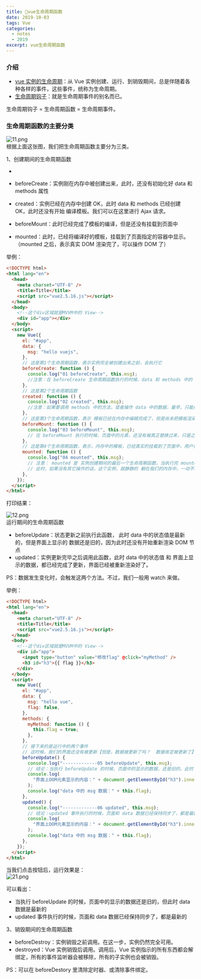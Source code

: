 ```yaml
---
title: 🍢vue生命周期函数
date: 2019-10-03
tags: Vue
categories:
  - notes
  - 2019
excerpt: vue生命周期函数
---
```


<a name="SxiuF"></a>

### 介绍

- [vue 实例的生命周期](https://cn.vuejs.org/v2/guide/instance.html#%E5%AE%9E%E4%BE%8B%E7%94%9F%E5%91%BD%E5%91%A8%E6%9C%9F)：从 Vue 实例创建、运行、到销毁期间，总是伴随着各种各样的事件，这些事件，统称为生命周期。
- [生命周期钩子](https://cn.vuejs.org/v2/api/#%E9%80%89%E9%A1%B9-%E7%94%9F%E5%91%BD%E5%91%A8%E6%9C%9F%E9%92%A9%E5%AD%90)：就是生命周期事件的别名而已。

生命周期钩子 = 生命周期函数 = 生命周期事件。
<a name="LcUJo"></a>

###

<a name="YXLHG"></a>

### 生命周期函数的主要分类

![11.png](https://cdn.nlark.com/yuque/0/2019/png/514813/1570632122260-a8d940b1-0352-4fa9-8450-2bafb371fa40.png#align=left&display=inline&height=270&name=11.png&originHeight=270&originWidth=396&size=11454&status=done&width=396)<br />根据上面这张图，我们把生命周期函数主要分为三类。

1、创建期间的生命周期函数

-

- beforeCreate：实例刚在内存中被创建出来，此时，还没有初始化好 data 和 methods 属性
- created：实例已经在内存中创建 OK，此时 data 和 methods 已经创建 OK，此时还没有开始 编译模板。我们可以在这里进行 Ajax 请求。
- beforeMount：此时已经完成了模板的编译，但是还没有挂载到页面中
- mounted：此时，已经将编译好的模板，挂载到了页面指定的容器中显示。（mounted 之后，表示真实 DOM 渲染完了，可以操作 DOM 了）

举例：

```html
<!DOCTYPE html>
<html lang="en">
  <head>
    <meta charset="UTF-8" />
    <title>Title</title>
    <script src="vue2.5.16.js"></script>
  </head>
  <body>
    <!--这个div区域就是MVVM中的 View-->
    <div id="app"></div>
  </body>
  <script>
    new Vue({
      el: "#app",
      data: {
        msg: "hello vuejs",
      },
      // 这是第1个生命周期函数，表示实例完全被创建出来之前，会执行它
      beforeCreate: function () {
        console.log("01 beforeCreate", this.msg);
        //注意：在 beforeCreate 生命周期函数执行的时候，data 和 methods 中的 数据都还没有没初始化
      },
      // 这是第2个生命周期函数
      created: function () {
        console.log("02 created", this.msg);
        //注意：如果要调用 methods 中的方法，或者操作 data 中的数据，最早，只能在 created 中操作
      },
      // 这是第3个生命周期函数，表示 模板已经在内存中编辑完成了，但是尚未把模板渲染到页面中
      beforeMount: function () {
        console.log("03 beforeMount", this.msg);
        // 在 beforeMount 执行的时候，页面中的元素，还没有被真正替换过来，只是之前写的一些模板字符串
      },
      // 这是第4个生命周期函数，表示，内存中的模板，已经真实的挂载到了页面中，用户已经可以看到渲染好的页面了
      mounted: function () {
        console.log("04 mounted", this.msg);
        // 注意： mounted 是 实例创建期间的最后一个生命周期函数，当执行完 mounted 就表示，实例已经被完全创建好了
        // 此时，如果没有其它操作的话，这个实例，就静静的 躺在我们的内存中，一动不动
      },
    });
  </script>
</html>
```

打印结果：

![12.png](https://cdn.nlark.com/yuque/0/2019/png/514813/1570632142507-6985fc72-68cc-4efa-aa50-97ccf8cd5988.png#align=left&display=inline&height=254&name=12.png&originHeight=254&originWidth=854&size=23772&status=done&width=854)<br />运行期间的生命周期函数

- beforeUpdate：状态更新之前执行此函数， 此时 data 中的状态值是最新的，但是界面上显示的 数据还是旧的，因为此时还没有开始重新渲染 DOM 节点
- updated：实例更新完毕之后调用此函数，此时 data 中的状态值 和 界面上显示的数据，都已经完成了更新，界面已经被重新渲染好了。

PS：数据发生变化时，会触发这两个方法。不过，我们一般用 watch 来做。

举例：

```html
<!DOCTYPE html>
<html lang="en">
  <head>
    <meta charset="UTF-8" />
    <title>Title</title>
    <script src="vue2.5.16.js"></script>
  </head>
  <body>
    <!--这个div区域就是MVVM中的 View-->
    <div id="app">
      <input type="button" value="修改flag" @click="myMethod" />
      <h3 id="h3">{{ flag }}</h3>
    </div>
  </body>
  <script>
    new Vue({
      el: "#app",
      data: {
        msg: "hello vue",
        flag: false,
      },
      methods: {
        myMethod: function () {
          this.flag = true;
        },
      },
      // 接下来的是运行中的两个事件
      // 这时候，我们的界面还没有被更新【但是，数据被更新了吗？  数据肯定被更新了】
      beforeUpdate() {
        console.log("-------------05 beforeUpdate", this.msg);
        // 结论：当执行 beforeUpdate 的时候，页面中的显示的数据，还是旧的，此时 data 数据是最新的，页面尚未和 最新的数据保持同步
        console.log(
          "界面上DOM元素显示的内容：" + document.getElementById("h3").innerText
        );
        console.log("data 中的 msg 数据：" + this.flag);
      },
      updated() {
        console.log("-------------06 updated", this.msg);
        // 结论：updated 事件执行的时候，页面和 data 数据已经保持同步了，都是最新的
        console.log(
          "界面上DOM元素显示的内容：" + document.getElementById("h3").innerText
        );
        console.log("data 中的 msg 数据：" + this.flag);
      },
    });
  </script>
</html>
```

当我们点击按钮后，运行效果是：<br />![21.png](https://cdn.nlark.com/yuque/0/2019/png/514813/1570632149756-41ed7ec7-7f2e-4199-873e-9bc39f707444.png#align=left&display=inline&height=389&name=21.png&originHeight=389&originWidth=1149&size=49979&status=done&width=1149)

可以看出：

- 当执行 beforeUpdate 的时候，页面中的显示的数据还是旧的，但此时 data 数据是最新的
- updated 事件执行的时候，页面和 data 数据已经保持同步了，都是最新的

3、销毁期间的生命周期函数

- beforeDestroy：实例销毁之前调用。在这一步，实例仍然完全可用。
- destroyed：Vue 实例销毁后调用。调用后，Vue 实例指示的所有东西都会解绑定，所有的事件监听器会被移除，所有的子实例也会被销毁。

PS：可以在 beforeDestory 里清除定时器、或清除事件绑定。
